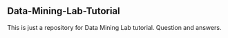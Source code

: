## Data-Mining-Lab-Tutorial

This is just a repository for Data Mining Lab tutorial. Question and answers.
